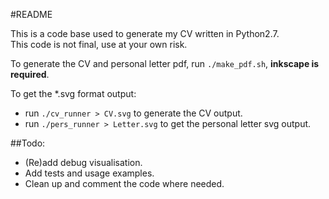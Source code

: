 #README

This is a code base used to generate my CV written in Python2.7.  
This code is not final, use at your own risk.  

To generate the CV and personal letter pdf, run `./make_pdf.sh`, **inkscape is required**.

To get the *.svg format output:
* run `./cv_runner > CV.svg` to generate the CV output.
* run `./pers_runner > Letter.svg` to get the personal letter svg output.

##Todo:
* (Re)add debug visualisation.
* Add tests and usage examples.
* Clean up and comment the code where needed.
